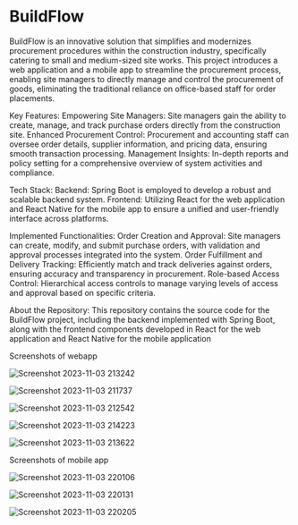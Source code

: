 # BuildFlow

BuildFlow is an innovative solution that simplifies and modernizes procurement procedures within the construction industry, specifically catering to small and medium-sized site works. This project introduces a web application and a mobile app to streamline the procurement process, enabling site managers to directly manage and control the procurement of goods, eliminating the traditional reliance on office-based staff for order placements.

Key Features:
Empowering Site Managers: Site managers gain the ability to create, manage, and track purchase orders directly from the construction site.
Enhanced Procurement Control: Procurement and accounting staff can oversee order details, supplier information, and pricing data, ensuring smooth transaction processing.
Management Insights: In-depth reports and policy setting for a comprehensive overview of system activities and compliance.

Tech Stack:
Backend: Spring Boot is employed to develop a robust and scalable backend system.
Frontend: Utilizing React for the web application and React Native for the mobile app to ensure a unified and user-friendly interface across platforms.

Implemented Functionalities:
Order Creation and Approval: Site managers can create, modify, and submit purchase orders, with validation and approval processes integrated into the system.
Order Fulfillment and Delivery Tracking: Efficiently match and track deliveries against orders, ensuring accuracy and transparency in procurement.
Role-based Access Control: Hierarchical access controls to manage varying levels of access and approval based on specific criteria.

About the Repository:
This repository contains the source code for the BuildFlow project, including the backend implemented with Spring Boot, along with the frontend components developed in React for the web application and React Native for the mobile application

Screenshots of  webapp

![Screenshot 2023-11-03 213242](https://github.com/chamithZ/BuildFlow/assets/89042294/8bf1abbf-c959-483f-b60a-940b5a45629b)

![Screenshot 2023-11-03 211737](https://github.com/chamithZ/BuildFlow/assets/89042294/19d9891b-4c91-49ad-b07a-d274dd37e913)

![Screenshot 2023-11-03 212542](https://github.com/chamithZ/BuildFlow/assets/89042294/56bc00a9-13fd-4b88-86e1-46f12511f586)

![Screenshot 2023-11-03 214223](https://github.com/chamithZ/BuildFlow/assets/89042294/428d2357-fa3e-4915-a53d-cc7a64d62206)

![Screenshot 2023-11-03 213622](https://github.com/chamithZ/BuildFlow/assets/89042294/2a2fbf3f-0190-4ab2-ad58-836547b41e95)

Screenshots of  mobile app

![Screenshot 2023-11-03 220106](https://github.com/chamithZ/BuildFlow/assets/89042294/e913a9b2-0866-44e8-abe2-48626efd7c63)

![Screenshot 2023-11-03 220131](https://github.com/chamithZ/BuildFlow/assets/89042294/704c29aa-0243-4851-9b08-596f9c9c4d1f)

![Screenshot 2023-11-03 220205](https://github.com/chamithZ/BuildFlow/assets/89042294/ebd61b1b-313f-40cb-b8e0-0eec3deaa2cf)









